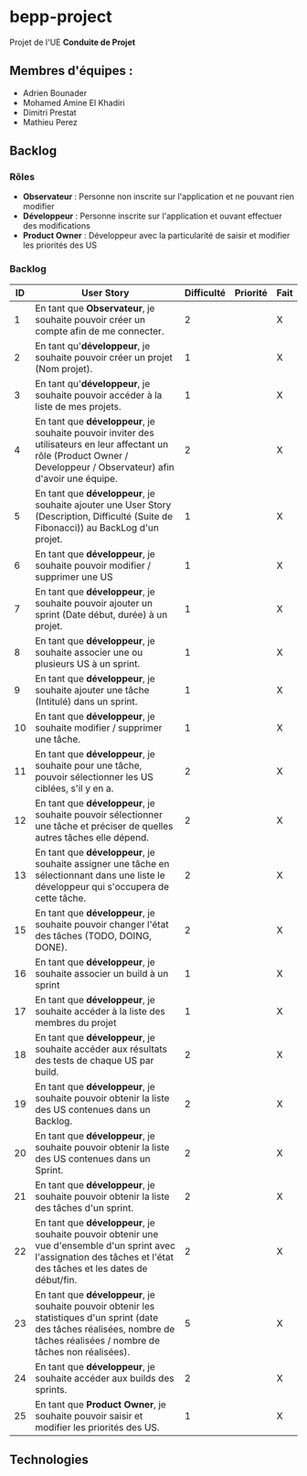 # bepp-project

Projet de l'UE **Conduite de Projet**

## Membres d'équipes :
* Adrien Bounader
* Mohamed Amine El Khadiri
* Dimitri Prestat
* Mathieu Perez

## Backlog 
### Rôles
* **Observateur** : Personne non inscrite sur l'application et ne pouvant rien modifier
* **Développeur** : Personne inscrite sur l'application et ouvant effectuer des modifications
* **Product Owner** : Développeur avec la particularité de saisir et modifier les priorités des US

### Backlog

| ID | User Story | Difficulté | Priorité | Fait |
| --- | --- | --- | --- | --- |
| 1 | En tant que **Observateur**, je souhaite pouvoir créer un compte afin de me connecter.| 2 |  | X 
| 2 | En tant qu'**développeur**, je souhaite pouvoir créer un projet (Nom projet). | 1 |  | X 
| 3 | En tant qu'**développeur**, je souhaite pouvoir accéder à la liste de mes projets.| 1 |  | X 
| 4 | En tant que **développeur**, je souhaite pouvoir inviter des utilisateurs en leur affectant un rôle (Product Owner / Developpeur / Observateur) afin d'avoir une équipe.| 2 |  | X
| 5 | En tant que **développeur**, je souhaite ajouter une User Story (Description, Difficulté (Suite de Fibonacci)) au BackLog d'un projet.| 1 |  | X   
| 6 | En tant que **développeur**, je souhaite pouvoir modifier / supprimer une US| 1 |  | X
| 7 | En tant que **développeur**, je souhaite pouvoir ajouter un sprint (Date début, durée) à un projet.| 1 |  | X
| 8 | En tant que **développeur**, je souhaite associer une ou plusieurs US à un sprint.| 1 |  | X
| 9 | En tant que **développeur**, je souhaite ajouter une tâche (Intitulé) dans un sprint.| 1 |  | X   
| 10 | En tant que **développeur**, je souhaite modifier / supprimer une tâche.| 1 |  | X
| 11 | En tant que **développeur**, je souhaite pour une tâche, pouvoir sélectionner les US ciblées, s'il y en a. | 2 |  | X   
| 12 | En tant que **développeur**, je souhaite pouvoir sélectionner une tâche et préciser de quelles autres tâches elle dépend.| 2 |  | X   
| 13 | En tant que **développeur**, je souhaite assigner une tâche en sélectionnant dans une liste le développeur qui s'occupera de cette tâche.| 2 |  | X
| 15 | En tant que **développeur**, je souhaite pouvoir changer l'état des tâches (TODO, DOING, DONE).| 2 |  | X
| 16 | En tant que **développeur**, je souhaite associer un build à un sprint| 1 |  | X
| 17 | En tant que **développeur**, je souhaite accéder à la liste des membres du projet | 1 |  | X
| 18 | En tant que **développeur**, je souhaite accéder aux résultats des tests de chaque US par build.| 2 |  | X
| 19 | En tant que **développeur**, je souhaite pouvoir obtenir la liste des US contenues dans un Backlog.| 2 |  | X
| 20 | En tant que **développeur**, je souhaite pouvoir obtenir la liste des US contenues dans un Sprint.| 2 |  | X
| 21 | En tant que **développeur**, je souhaite pouvoir obtenir la liste des tâches d'un sprint.| 2 |  | X
| 22 | En tant que **développeur**, je souhaite pouvoir obtenir une vue d'ensemble d'un sprint avec l'assignation des tâches et l'état des tâches et les dates de début/fin.| 2 |  | X
| 23 | En tant que **développeur**, je souhaite pouvoir obtenir les statistiques d'un sprint (date des tâches réalisées, nombre de tâches réalisées / nombre de tâches non réalisées).| 5 |  | X
| 24 | En tant que **développeur**, je souhaite accéder aux builds des sprints.| 2 |  | X
| 25 | En tant que **Product Owner**, je souhaite pouvoir saisir et modifier les priorités des US.| 1 |  | X

## Technologies





